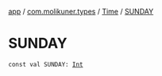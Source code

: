 [app](../../index.md) / [com.molikuner.types](../index.md) / [Time](index.md) / [SUNDAY](./-s-u-n-d-a-y.md)

# SUNDAY

`const val SUNDAY: `[`Int`](https://kotlinlang.org/api/latest/jvm/stdlib/kotlin/-int/index.html)